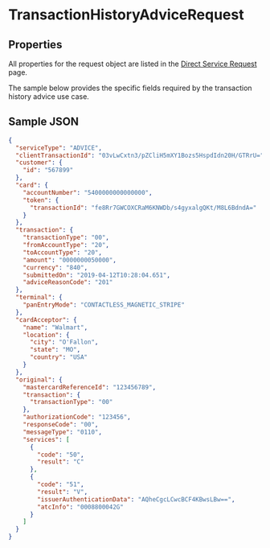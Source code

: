 # TransactionHistoryAdviceRequest

## Properties <a name="properties"></a>
All properties for the request object are listed in the [Direct Service Request](docs/models/DirectServiceRequest.md) page.

The sample below provides the specific fields required by the transaction history advice use case.

## Sample JSON

```json
{
  "serviceType": "ADVICE",
  "clientTransactionId": "03vLwCxtn3/pZCliH5mXY1Bozs5HspdIdn20H/GTRrU=",
  "customer": {
    "id": "567899"
  },
  "card": {
    "accountNumber": "5400000000000000",
    "token": {
      "transactionId": "fe8Rr7GWCOXCRaM6KNWDb/s4gyxalgQKt/M8L6BdndA="
    }
  },
  "transaction": {
    "transactionType": "00",
    "fromAccountType": "20",
    "toAccountType": "20",
    "amount": "0000000050000",
    "currency": "840",
    "submittedOn": "2019-04-12T10:28:04.651",
    "adviceReasonCode": "201"
  },
  "terminal": {
    "panEntryMode": "CONTACTLESS_MAGNETIC_STRIPE"
  },
  "cardAcceptor": {
    "name": "Walmart",
    "location": {
      "city": "O'Fallon",
      "state": "MO",
      "country": "USA"
    }
  },
  "original": {
    "mastercardReferenceId": "123456789",
    "transaction": {
      "transactionType": "00"
    },
    "authorizationCode": "123456",
    "responseCode": "00",
    "messageType": "0110",
    "services": [
      {
        "code": "50",
        "result": "C"
      },
      {
        "code": "51",
        "result": "V",
        "issuerAuthenticationData": "AQheCgcLCwcBCF4KBwsLBw==",
        "atcInfo": "0008800042G"
      }
    ]
  }
}
```
